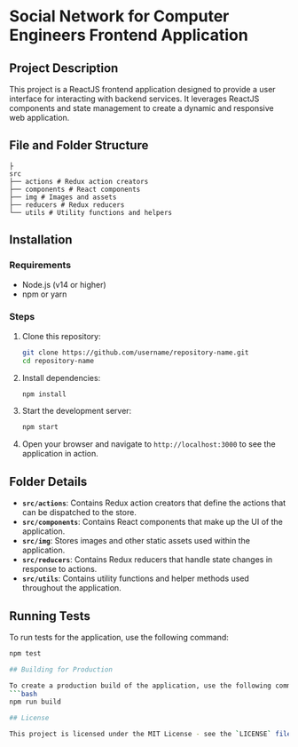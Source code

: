 # Social Network for Computer Engineers Frontend Application

## Project Description

This project is a ReactJS frontend application designed to provide a user interface for interacting with backend services. It leverages ReactJS components and state management to create a dynamic and responsive web application.

## File and Folder Structure
    
    ├ 
    src
    ├── actions # Redux action creators
    ├── components # React components
    ├── img # Images and assets
    ├── reducers # Redux reducers
    └── utils # Utility functions and helpers


## Installation

### Requirements

- Node.js (v14 or higher)
- npm or yarn

### Steps

1. Clone this repository:
    ```bash
    git clone https://github.com/username/repository-name.git
    cd repository-name
    ```

2. Install dependencies:
    ```bash
    npm install
    ```

3. Start the development server:
    ```bash
    npm start
    ```

4. Open your browser and navigate to `http://localhost:3000` to see the application in action.

## Folder Details

- **`src/actions`**: Contains Redux action creators that define the actions that can be dispatched to the store.
- **`src/components`**: Contains React components that make up the UI of the application.
- **`src/img`**: Stores images and other static assets used within the application.
- **`src/reducers`**: Contains Redux reducers that handle state changes in response to actions.
- **`src/utils`**: Contains utility functions and helper methods used throughout the application.

## Running Tests

To run tests for the application, use the following command:
```bash
npm test

## Building for Production

To create a production build of the application, use the following command:
```bash
npm run build

## License

This project is licensed under the MIT License - see the `LICENSE` file for details.
